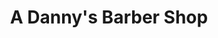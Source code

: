 ---
title: "A Danny's Barber Shop"
url: /sterling-heights/a-dannys-barber-shop/
shop: hairdresser
---